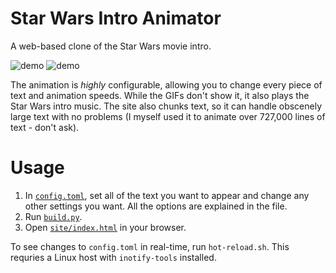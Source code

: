 # Star Wars Intro Animator

A web-based clone of the Star Wars movie intro.

![demo](resources/demo.gif)
![demo](resources/urmom.gif)

The animation is *highly* configurable, allowing you to change every piece of text and animation speeds. While the GIFs don't show it, it also plays the Star Wars intro music. The site also chunks text, so it can handle obscenely large text with no problems (I myself used it to animate over 727,000 lines of text - don't ask).

# Usage

1. In [`config.toml`](config.toml), set all of the text you want to appear and change any other settings you want. All the options are explained in the file.
2. Run [`build.py`](build.py).
3. Open [`site/index.html`](site/index.html) in your browser.

To see changes to `config.toml` in real-time, run `hot-reload.sh`. This requries a Linux host with `inotify-tools` installed.
